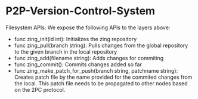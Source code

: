 # P2P-Version-Control-System

Filesystem APIs:
We expose the following APIs to the layers above:
- func zing_init(id int): Initializes the zing repository
- func zing_pull(branch string): Pulls changes from the global repository to the given branch in the local repository 
- func zing_add(filename string): Adds changes for commiting 
- func zing_commit(): Commits changes added so far 
- func zing_make_patch_for_push(branch string, patchname string): 
  Creates patch file by the name provided for the commited changes from the local.  This patch file needs to be propagated to other nodes based on the 2PC protocol.

